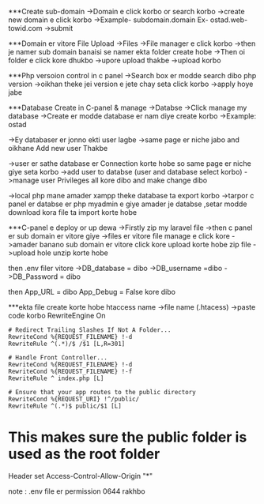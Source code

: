 ***Create sub-domain 
->Domain e click korbo or search korbo 
->create new domain e click korbo 
->Example- subdomain.domain     Ex- ostad.web-towid.com 
->submit


***Domain er vitore File Upload 
->Files 
->File manager e click korbo 
->then je namer sub domain banaisi se namer ekta folder create hobe 
->Then oi folder e click kore dhukbo 
->upore upload thakbe 
->upload korbo 


***Php versoion control in c panel 
->Search box er modde search dibo php version 
->oikhan theke jei version e jete chay seta click korbo 
->apply hoye jabe 


***Database Create in C-panel & manage 
->Databse 
->Click manage my database 
->Create er modde database er nam diye create korbo 
->Example: ostad

->Ey databaser er jonno ekti user lagbe 
->same page er niche jabo and oikhane Add new user Thakbe 


->user er sathe database er Connection korte hobe so same page er niche giye seta korbo 
->add user to databse  (user and database select korbo)
->manage user Privileges all kore dibo and make change dibo 

->local php mane amader xampp theke database ta export korbo 
->tarpor c panel er databse er php myadmin e giye amader je databse ,setar modde download kora file ta import 
korte hobe 


***C-panel e deploy or up dewa 
->Firstly zip my laravel file 
->then c panel er sub domain er vitore giye 
->files er vitore file manage e click kore 
->amader banano sub domain er vitore click kore upload korte hobe zip file 
->upload hole unzip korte hobe 

then .env filer vitore 
->DB_database = dibo 
->DB_username =dibo
->DB_Password = dibo 

then 
App_URL = dibo 
App_Debug = False kore dibo 

***ekta file create korte hobe htaccess name 
->file name (.htacess)
->paste code korbo 
<IfModule mod_rewrite.c>
    RewriteEngine On

    # Redirect Trailing Slashes If Not A Folder...
    RewriteCond %{REQUEST_FILENAME} !-d
    RewriteRule ^(.*)/$ /$1 [L,R=301]

    # Handle Front Controller...
    RewriteCond %{REQUEST_FILENAME} !-d
    RewriteCond %{REQUEST_FILENAME} !-f
    RewriteRule ^ index.php [L]

    # Ensure that your app routes to the public directory
    RewriteCond %{REQUEST_URI} !^/public/
    RewriteRule ^(.*)$ public/$1 [L]
</IfModule>

# This makes sure the public folder is used as the root folder
<IfModule mod_headers.c>
    Header set Access-Control-Allow-Origin "*"
</IfModule>

note : .env file er permission 0644 rakhbo 


